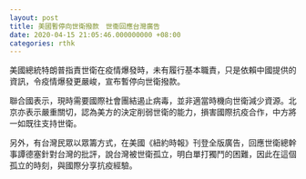 ```yaml
---
layout: post
title: 美國暫停向世衛撥款　世衞回應台灣廣告
date: 2020-04-15 21:05:46.000000000 +08:00
categories: rthk
---
```


美國總統特朗普指責世衛在疫情爆發時，未有履行基本職責，只是依賴中國提供的資訊，令疫情爆發更嚴峻，宣布暫停向世衛撥款。

聯合國表示，現時需要國際社會團結遏止病毒，並非適當時機向世衛減少資源。北京亦表示嚴重關切，認為美方的決定削弱世衛的能力，損害國際抗疫合作，中方將一如既往支持世衛。

另外，有台灣民眾以眾籌方式，在美國《紐約時報》刊登全版廣告，回應世衛總幹事譚德塞針對台灣的批評，說台灣被世衛孤立，明白單打獨鬥的困難，因此在這個孤立的時刻，與國際分享抗疫經驗。
